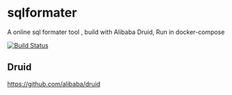 # sqlformater 

A online sql formater tool , build with Alibaba Druid, Run in docker-compose

[![Build Status](https://travis-ci.com/hegwout/weburl.svg?branch=master)](https://travis-ci.com/hegwout/weburl)

## Druid
https://github.com/alibaba/druid


